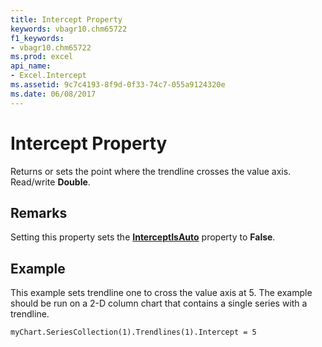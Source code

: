 ```yaml
---
title: Intercept Property
keywords: vbagr10.chm65722
f1_keywords:
- vbagr10.chm65722
ms.prod: excel
api_name:
- Excel.Intercept
ms.assetid: 9c7c4193-8f9d-0f33-74c7-055a9124320e
ms.date: 06/08/2017
---
```



# Intercept Property

Returns or sets the point where the trendline crosses the value axis. Read/write **Double**.


## Remarks

Setting this property sets the **[InterceptIsAuto](interceptisauto-property.md)** property to **False**.


## Example

This example sets trendline one to cross the value axis at 5. The example should be run on a 2-D column chart that contains a single series with a trendline.


```
myChart.SeriesCollection(1).Trendlines(1).Intercept = 5
```



